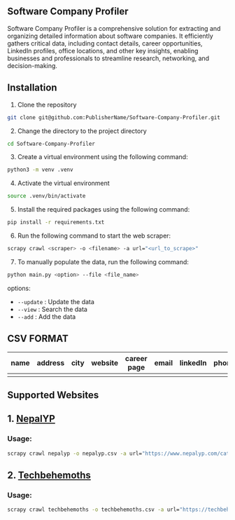 ## Software Company Profiler

Software Company Profiler is a comprehensive solution for extracting and organizing detailed information about software companies. It efficiently gathers critical data, including contact details, career opportunities, LinkedIn profiles, office locations, and other key insights, enabling businesses and professionals to streamline research, networking, and decision-making.

## Installation

1. Clone the repository
```bash
git clone git@github.com:PublisherName/Software-Company-Profiler.git
```
2. Change the directory to the project directory
```bash
cd Software-Company-Profiler
```
3. Create a virtual environment using the following command:
```bash
python3 -m venv .venv
```
4. Activate the virtual environment
```bash
source .venv/bin/activate
```
5. Install the required packages using the following command:
```bash
pip install -r requirements.txt
```

6. Run the following command to start the web scraper:
```bash
scrapy crawl <scraper> -o <filename> -a url="<url_to_scrape>"
```
7. To manually populate the data, run the following command:
```bash
python main.py <option> --file <file_name>
```
options:
- `--update` : Update the data
- `--view` : Search the data
- `--add` : Add the data


## CSV FORMAT

| name        | address     | city      | website      | career page  | email       | linkedIn    | phone       |
|-------------|-------------|-----------|--------------|--------------|-------------|-------------|-------------|
|             |             |           |              |              |             |             |             |


## Supported Websites

## 1. [NepalYP](https://www.nepalyp.com/)

### Usage:

```bash
scrapy crawl nepalyp -o nepalyp.csv -a url="https://www.nepalyp.com/category/Software_applications"
```

## 2. [Techbehemoths](https://techbehemoths.com/)

### Usage:

```bash
scrapy crawl techbehemoths -o techbehemoths.csv -a url="https://techbehemoths.com/companies/nepal"
```
